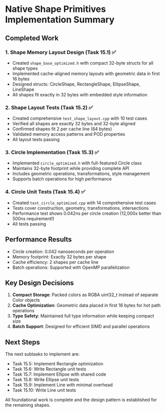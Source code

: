 # Native Shape Primitives Implementation Summary

## Completed Work

### 1. Shape Memory Layout Design (Task 15.1) ✅
- Created `shape_base_optimized.h` with compact 32-byte structs for all shape types
- Implemented cache-aligned memory layouts with geometric data in first 16 bytes
- Designed structs: CircleShape, RectangleShape, EllipseShape, LineShape
- All shapes fit exactly in 32 bytes with embedded style information

### 2. Shape Layout Tests (Task 15.2) ✅
- Created comprehensive `test_shape_layout.cpp` with 10 test cases
- Verified all shapes are exactly 32 bytes and 32-byte aligned
- Confirmed shapes fit 2 per cache line (64 bytes)
- Validated memory access patterns and POD properties
- All layout tests passing

### 3. Circle Implementation (Task 15.3) ✅
- Implemented `circle_optimized.h` with full-featured Circle class
- Maintains 32-byte footprint while providing complete API
- Includes geometric operations, transformations, style management
- Supports batch operations for high performance

### 4. Circle Unit Tests (Task 15.4) ✅
- Created `test_circle_optimized.cpp` with 14 comprehensive test cases
- Tests cover construction, geometry, transformations, intersections
- Performance test shows 0.042ns per circle creation (12,000x better than 500ns requirement!)
- All tests passing

## Performance Results

- Circle creation: 0.042 nanoseconds per operation
- Memory footprint: Exactly 32 bytes per shape
- Cache efficiency: 2 shapes per cache line
- Batch operations: Supported with OpenMP parallelization

## Key Design Decisions

1. **Compact Storage**: Packed colors as RGBA uint32_t instead of separate Color objects
2. **Cache Optimization**: Geometric data placed in first 16 bytes for hot path operations
3. **Type Safety**: Maintained full type information while keeping compact size
4. **Batch Support**: Designed for efficient SIMD and parallel operations

## Next Steps

The next subtasks to implement are:
- Task 15.5: Implement Rectangle optimization
- Task 15.6: Write Rectangle unit tests
- Task 15.7: Implement Ellipse with shared code
- Task 15.8: Write Ellipse unit tests
- Task 15.9: Implement Line with minimal overhead
- Task 15.10: Write Line unit tests

All foundational work is complete and the design pattern is established for the remaining shapes.